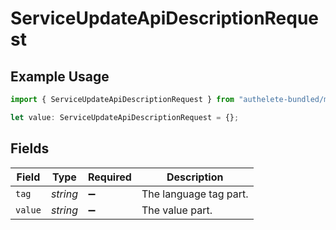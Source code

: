 # ServiceUpdateApiDescriptionRequest

## Example Usage

```typescript
import { ServiceUpdateApiDescriptionRequest } from "authelete-bundled/models/operations";

let value: ServiceUpdateApiDescriptionRequest = {};
```

## Fields

| Field                  | Type                   | Required               | Description            |
| ---------------------- | ---------------------- | ---------------------- | ---------------------- |
| `tag`                  | *string*               | :heavy_minus_sign:     | The language tag part. |
| `value`                | *string*               | :heavy_minus_sign:     | The value part.        |